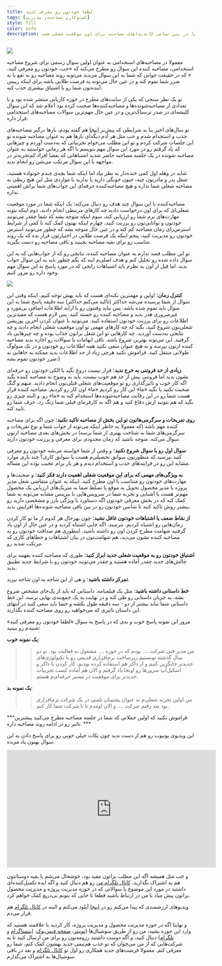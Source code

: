 ```yaml
---
title: لطفا خودتون رو معرفی کنید
tags: [کسب‌وکار, مصاحبه, مدیریت]
style: fill
color: info
description: پاسخ شما به اولین سوال در مصاحبه استخدامی که لطفا خودتون رو معرفی کنید؛ یک فرصت طلایی برای انتخاب شدن شما در بین تمامی کاندیداهای مصاحبه برای اون موقعیت شغلی هست.   
---
```

![](https://fa.ahmadi.pm/assets/imgpsts/interview.png)

معمولا در مصاحبه‌های استخدامی به عنوان اولین سوال رسمی برای شروع مصاحبه استخدامی، مصاحبه کننده این سوال رو مطرح می‌کنه که «خب، خودتون رو معرفی کنید. » که در حقیقت جوابی که شما به این سوال می‌دید می‌تونه روند مصاحبه رو به نفع یا به ضرر شما تموم کنه و در عین حال می‌تونه یه فرصت طلایی باشه برای اینکه رییس آینده‌تون شما رو با اشتیاق بیشتری جذب کنه.

تو یک نظر سنجی که یکی از سایت‌های مطرح در حوزه کاریابی منتشر شده بود و با تعدادی از مصاحبه‌شونده‌ها و مصاحبه‌کننده‌ها صحبت کرده بود اعلام شد که این سوال کلیشه‌ای در صدر ترسناک‌ترین و در عین حال مهم‌ترین سوالات مصاحبه‌های استخدامی قرار داره. 

تو سال‌های اخیر بنا به شرایطی که پیش‌تر [اینجا](https://fa.ahmadi.pm/articles/hiring-problems) هم گفته بودم، بارها درگیر مصاحبه‌های جذب و استخدام شدم و خب مثل هر آدم دیگه‌ای بارها هم به عنوان مصاحبه شونده تو این جلسات شرکت کردم و تو این مطلب می‌خوام تجربیاتی که به‌دست آوردم و چیزهایی که یاد گرفتم رو در مورد این سوال مهم بنویسم تا اگه هر زمانی خواستید به عنوان مصاحبه شونده در یک جلسه مصاحبه حاضر شدید اشتباهاتی که بعضا افراد کم‌تجربه‌تر در مواجهه با این سوال مرتکب می‌شن رو انجام ندید. 

شاید در وهله اول کمی خنده‌دار به نظر بیاد اما اینکه شما بچه‌ی چندم خونواده هستید، شغل پدر و مادرتون چیه، حیون خونگی دارید یا ندارید یا مواردی مثل این هیچ ربطی به مصاحبه شغلی شما نداره و هیچ مصاحبه‌کننده حرفه‌ای این جواب‌های شما براش اهمیتی نداره. 

مصاحبه‌کننده با این سوال چند هدف رو دنبال می‌کنه؛ یک اینکه شما در مورد موقعیت شغلی‌ای که برای اون درخواست دادید چه کارهای مرتبطی انجام دادید، دوم اینکه بتونه مهارت‌های نرم شما رو ارزیابی کنه، سوم اینکه متوجه بشه که شما چقدر می‌تونید خودتون و توانایی‌تون رو پرزنت کنید، چهارم اینکه بهتون کمک کنه تا کمی از شرایط استرس‌زای زمان مصاحبه کم کنه و در عین حال متوجه بشه که چطور می‌تونید استرس خودتون رو مدیریت کنید، پنجم اینکه یک فرصت طلایی در اختیارتون قرار بده که یک روند مناسب رو برای بقیه مصاحبه بچینید و باقی مصاحبه رو دست بگیرید. 

تو این مطلب قصد ندارم به عنوان مصاحبه کننده، نتایجی رو که از جواب‌هایی که به این سوال داده شده رو تحلیل کنم و هدف اصلی‌م اینه که بگم چطور باید به این سوال جواب بدید. اما قبل از اون به نظرم باید اشتباهات رایجی که در مورد پاسخ به این سوال مهم وجود داره رو مرور کنیم. 

![](https://fa.ahmadi.pm/assets/imgpsts/Boring-Interview.png)

**کنترل زمان**؛ اولین و مهمترین نکته‌ای هست که باید بهش توجه کنیم. اینکه وقتی این سوال از شما پرسیده می‌شه حداکثر (تاکید می‌کنم حداکثر) سه دقیقه پاسخ شما به این سوال باید تموم شده باشه. پس نباید وقتتون رو با ارایه اطلاعات اضافی بی‌مورد و غیرضروری هدر بدید و مصاحبه کننده رو خسته کنید. پس لازم هست که مفیدترین اطلاعات رو برای پرزنت خودتون استفاده کنید. می‌تونید با عنوان کردن آخرین پوزیشن شغلی‌تون شروع کنید، بگید که چه کارهای مهمی تو اون موقعیت شغلی انجام دادید و چه نتایجی به‌دست آوردید. چه کارهایی تو این شغل براتون جذاب بوده و چه چیزهایی یاد گرفتید. این می‌تونه بهترین شروع باشه. باقی ابهامات یا سوالات رو اجازه بدید مصاحبه کننده ازتون بپرسه و به هیچ عنوان سعی نکنید همه اطلاعات رو خودتون و در یک منولوگ طولانی منتقل کنید. 
فراموش نکنید هرچی زیاد از حد اطلاعات بدید ممکنه یه جاهایی به ضرر خودتون تموم بشه:)

**زیادی از حد فروتنی به خرج ندید**؛ قرار نیست دروغ بگید یا الکی خودتون رو حرفه‌ای نشون بدید اما فروتنی بیش از حد هم خوب نیست. باید به وضوح به مصاحبه کننده بگید اگه کار خوب و تاثیرگذاری رو تو موقعیت‌های شغلی قبلی‌تون انجام دادید. مبهم و گنگ صحبت نکنید یا نگید «ما» این کار رو کردیم «ما» اون کار رو کردیم. مصاحبه کننده قرار هست شما رو در این رقابت مصاحبه‌شونده‌ها استخدام کنه نه «ما» رو. و البته چیزی رو بگید که هم بتونید ازش دفاع کنید و هم اگه به کارفرمای قبلی شما زنگ زد، حرف شما رو تایید کنه. 

**روی تفریحات و سرگرمی‌هاتون تو این بخش از مصاحبه تاکید نکنید**؛ چون اگه برای مصاحبه کننده مهم باشه (که معمولا به خاطر اینکه می‌تونه از جواب شما و نوع تفریحات و سرگرمی‌های شما به شناخت بهتری از شما برسه) در بخش‌های بعدی مصاحبه ازتون سوال می‌کنه. متوجه باشید که زمان محدودی برای معرفی و پرزنت خودتون دارید.

**سوال اول رو با سوال شروع نکنید**؛ و وقتی از شما خواسته می‌شه خودتون رو معرفی کنید نپرسید که منظورتون سوابق تحصیلی‌م هست یا سوابق کاری؟ چند باری موارد مشابه این رو در فرایندهای جذب و استخدام دیدم و هر بار برام عجیب بوده این مساله. 

**به ویژگی‌های مهمی که برای این موقعیت شغلی اهمیت دارند فکر کنید**؛ و صحبت‌ها و مهارت‌های خودتون رو متناسب با اون مطرح کنید. اینکه به عنوان متقاضی شغل مدیر پروژه یا مدیر محصول تحویل به موقع یا تسلط شما به متریک‌های ارزیابی یک محصول مهم‌تر هست یا آشنایی و تجربه شما در سرویس‌هایی با بیزینس مشابه می‌تونه به شما کمک کنه که در بخش معرفی خودتون اگه دستاورد یا ویژگی بارز و مشخصی دارید رو بیشتر روش تاکید کنید تا شانس خودتون رو در بین باقی مصاحبه شونده‌ها افزایش بدید.

**از نقاط ضعف یا اشتباهات خودتون غافل نشید**؛ چون بهرحال هر کدوم از ما تو کار کردن زمان‌هایی رو اشتباه کردیم. نترسید. اگه جایی اشتباه کردید و در عین حال از اون یاد گرفتید شهامت مطرح کردن اون رو داشته باشید. اینطوری هم صداقت خودتون رو به مصاحبه کننده نشون می‌دید، هم شهامت‌تون در بیان اشتباهات و خطاهای کاری که مرتکب شدید رو.

**اشتیاق خودتون رو به موقعیت شغلی جدید ابراز کنید**؛ طوری که مصاحبه کننده بفهمه برای چالش‌های جدید چقدر آماده هستید و چقدر می‌تونید خودتون رو با شرایط جدید تطبیق بدید. 

**تمرکز داشته باشید**؛ و هی از این شاخه به اون شاخه نپرید. 

**خط داستانی داشته باشید**؛ مثل یک فیلمنامه. داستانی که باید از یک‌جای مشخص شروع بشه، یه جریان داستانی رو طی کنه و در نهایت به یک جمع‌بندی نهایی برسه. این خط داستانی شما نباید بیشتر از دو - سه دقیقه طول بکشه و حتما باید سعی کنید در انتهای این داستان تاثیری که می‌خواهید رو روی مصاحبه کننده بگذارید. 

مرور این نمونه پاسخ خوب و بدی که در پاسخ به سوال «لطفا خودتون رو معرفی کنید» شنیدم رو ببینید:

**یک نمونه خوب**:‌

>>من مدیر فنی شرکت …. بودم که در حوزه …. مشغول به فعالیت بود. تو دو سال گذشته تونستیم زیرساخت نرم‌افزاری قدیمی رو با تکنولوژی‌های جدیدتر جایگزین کنیم و از داکر هم استفاده کرده بودیم. کار کردن با داکر و اسکیل‌آپ سرورها رو اونجا یاد گرفتم و الان هم آماده کسب تجربیات جدیدتر برای موفقیت در مسیر حرفه‌ای‌م هستم.

**یک نمونه بد**:

>>من اولین تجربه شغلی‌م به عنوان پشتیبان تلفنی در یک شرکت نرم‌افزاری بود بعد رفتم شرکت …. و الان اومدم تا با شرکت شما کار کنم. 

***فراموش نکنید که اولین جملاتی که شما در جلسه مصاحبه مطرح می‌کنید بیشترین تاثیر رو در ادامه روند مصاحبه داره. ***

این ویدیوی یوتیوب رو هم از دست ندید چون نکات خیلی خوبی رو برای پاسخ دادن به این سوال بهتون یاد می‌ده. 

<p align="center"><iframe width="560" height="315" src="https://youtu.be/kayOhGRcNt4" frameborder="0" allow="accelerometer; autoplay; encrypted-media; gyroscope; picture-in-picture" allowfullscreen></iframe></p>


و خب مثل همیشه اگه این مطلب براتون مفید بود، خوشحال می‌شم با بقیه دوستانتون هم به اشتراک بگذارید، [کانال تلگرام من](https://t.me/ahmadipm) رو هم دنبال کنید و اگه ایده تکمیل‌کننده‌ای داشتید در مورد این موضوع یا سوالاتی که در حوزه مدیریت پروژه و مدیریت محصول براتون پیش میاد با من در ارتباط باشید قطعا تا جایی که بتونم بی‌دریغ کمک خواهم کرد.

ویدیوهای ارزشمندی که پیدا می‌کنم رو در [اینجا](https://youtube.com/channel/UCBroQJL8WeEWveIRDHDO1wg) آپلود می‌کنم و البته در [کانال تلگرام](https://t.me/ahmadipm) هم قرار می‌دم. 

و نهایتا اگه در حوزه مدیریت محصول و مدیریت پروژه، کار کردید یا علاقمند هستید که وارد این حوزه بشید، من رو از طریق سوشیال‌ها ([توییتر](https://twitter.com/ahmadi_pm)، [صفحه فیس‌بوک](https://www.facebook.com/ahmadipm-336513290601728/)، [اینستاگرام](https://instagram.com/ahmadipm) و [تلگرام](https://t.me/ahmadipm)) دنبال کنید، و اگه دوست داشتید رزومه‌تون رو برای من ارسال کنید تا به شرکت‌هایی که از من می‌خوان که تو جذب هم‌تیمی جدید بهشون کمک کنم، شما رو معرفی کنم. معمولا فرصت‌های جدید همکاری رو اول تو [کانال تلگرام](https://t.me/ahmadipm) و بعد در باقی سوشیال‌ها به اشتراک می‌گذارم.